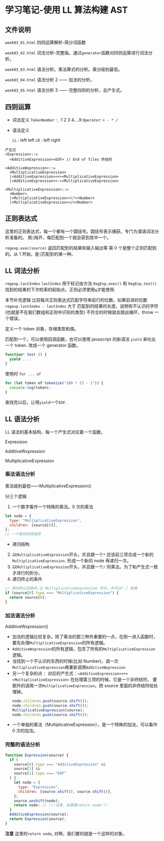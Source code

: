# 学习笔记-使用 LL 算法构建 AST

## 文件说明

`week03_01.html` 四则运算解析-简分词函数

`week03_02.html` 词法分析-完整版。通过`generator`函数对四则运算进行词法分析。

`week03_03.html` 语法分析。乘法算式的分析。乘分级别最低。

`week03_04.html` 语法分析 2 —— 加法的分析。

`week03_05.html` 语法分析 3 —— 完整四则的分析，总产生式。

## 四则运算

- 词法定义
  `TokenNumber` : . 1 2 3 4....9
  `Operator`: `+ - * /`

- 语法定义

  `LL` : left left
  `LR` : left right

```
产生式
<Expression>::=
  <AdditiveExpression><EOF> // End of files 终结符

<AdditiveWxpression>::=
  <MultiplicativeExpression>
  |<AdditiveExpression><+><MultiplicativeExpression>
  |<AdditiveExpression><-><MultiplicativeExpression>

<MultiplicativeExpression>::=
  <Number>
  |<MultiplicativeExpression><\*><Number>
  |<MultiplicativeExpression></><Number>
```

## 正则表达式

这里的正则表达式，每一个都有一个圆括号。圆括号表示捕获。专门为谓语词法分析准备的。
用`|`隔开，每匹配到一个就会获到其中一个。

`regexp.exec(source)` 返回匹配到的结果和输入输出等
第 0 个是整个正则匹配到的。从 1 开始，是`|`匹配到的某一种。

## LL 词法分析

`regexp.lastIndex`
`lastIndex` 用于标记由方法 `RegExp.exec()` 和 `RegExp.test()`找到的结果的下次检索的起始点。正则必须使用`g`才能使用.

本节补充逻辑
比较每次正则表达式匹配字符串前行的位数，如果前进的位数 `regexp.lastIndex - lastIndex` 大于 匹配到的结果的长度，说明有不认识的字符(也就是不在我们数组和正则中识别的类型)
不符合的时候就会跳出循环，throw 一个错误。

定义一个 token 对象，存储类型和值。

匹配到一个，可以使用回调函数，也可以使用 javascript 的新语法 `yield` 来吐出一个 token.
改成一个 generator 函数。

```js
function* test () {
  yield ....
}
```

使用时 `for ... of`

```js
for (let token of tokenize("100 * 23 - 1")) {
  console.log(token);
}
```

查找完以后，让得`yield`一个`EOF`.

## LL 语法分析

LL 语法的基本结构，每一个产生式对应着一个函数。

Expression

AdditiveWxpression

MultiplicativeExpression

### 乘法语法分析

乘法级别最低——MultiplicativeExpression()

分三个逻辑

1. 一个数字看作一个特殊的乘法。0 次的乘法

```js
let node = {
  type: "MultiplicativeExpression",
  children: [source[0]],
};
// 一个新的非终结符
```

- 递归结构

2. 以`MultiplicativeExpression`开头，并且跟一个`*`
   应该前三项合成一个新的`MultiplicativeExpression`.
   形成一个新的 node
   再递归一次。
3. 以`MultiplicativeExpression`开头，并且跟一个`/`
   同乘法。为了和产生式一致才进行的折分。
4. 递归终止的条件

```js
// 递归终止的条件,以 MultiplicativeExpression 开头，并不以* / 结束
if (source[0].type === "MultiplicativeExpression") {
  return source[0];
}
```

### 加法语法分析

AdditiveWxpression()

- 加法的逻辑比较复杂。除了乘法的那三种外重要的一点，在刚一进入函数时，要先处理`MultiplicativeExpression`的所有逻辑。
- `AdditiveWxpression`的所有逻辑，包含了所有的`MultiplicativeExpression`逻辑。
- 当找到一个不认识的东西的时候(比如 Number)，调一次`MultiplicativeExpression`再重新调用`AdditiveWxpression`
- 另一个复杂的点：
  对应的产生式：`<AdditiveExpression><+><MultiplicativeExpression>`
  在处理第三项的时候，它是一个非终结符。
  要额外的调用一次`MultiplicativeExpression`，把 source 里面的非终结符给处理掉。
  ```js
  node.children.push(source.shift());
  node.children.push(source.shift());
  MultiplicativeExpression(source);
  node.children.push(source.shift());
  ```
- 一个单独的乘法（MultiplicativeExpression），是一个特殊的加法，可以看作 0 次的加法。

### 完整的语法分析

```js
function Expression(source) {
  if (
    source[0].type === "AdditiveExpression" &&
    source[1] &&
    source[1].type === "EOF"
  ) {
    let node = {
      type: "Expression",
      children: [source.shift(), source.shift()],
    };
    source.unshift(node);
    return node; // !!!注意，这里是return node!!!
  }
  AdditiveExpression(source);
  return Expression(source);
}
```

**注意** 这里的`return node`, 对啊，我们要的就是一个这样的对象。

